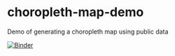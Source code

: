 # choropleth-map-demo
Demo of generating a choropleth map using public data

[![Binder](https://mybinder.org/badge_logo.svg)](https://mybinder.org/v2/gh/ouseful-demos/choropleth-map-demo/master?filepath=ONS%20Boundaries-Choropleth%20Demo.ipynb)

